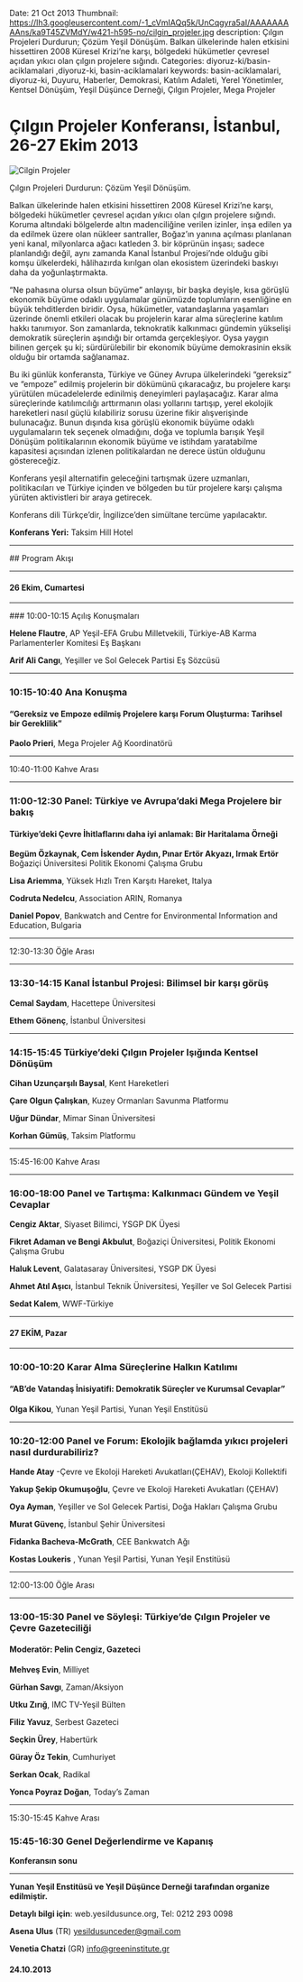 Date: 21 Oct 2013
Thumbnail: https://lh3.googleusercontent.com/-1_cVmIAQq5k/UnCqgyra5aI/AAAAAAAAAns/ka9T45ZVMdY/w421-h595-no/cilgin_projeler.jpg
description: Çılgın Projeleri Durdurun; Çözüm Yeşil Dönüşüm. Balkan ülkelerinde halen etkisini hissettiren 2008 Küresel Krizi’ne karşı, bölgedeki hükümetler çevresel açıdan yıkıcı olan çılgın projelere sığındı.
Categories: diyoruz-ki/basin-aciklamalari ,diyoruz-ki, basin-aciklamalari
keywords: basin-aciklamalari, diyoruz-ki, Duyuru, Haberler, Demokrasi, Katılım Adaleti, Yerel Yönetimler, Kentsel Dönüşüm, Yeşil Düşünce Derneği, Çılgın Projeler, Mega Projeler


# Çılgın Projeler Konferansı, İstanbul, 26-27 Ekim 2013

![Cilgin Projeler](https://lh3.googleusercontent.com/-1_cVmIAQq5k/UnCqgyra5aI/AAAAAAAAAns/ka9T45ZVMdY/w421-h595-no/cilgin_projeler.jpg)

Çılgın Projeleri Durdurun: Çözüm Yeşil Dönüşüm.

Balkan ülkelerinde halen etkisini hissettiren 2008 Küresel Krizi’ne karşı, bölgedeki hükümetler çevresel açıdan yıkıcı olan çılgın projelere sığındı. Koruma altındaki bölgelerde altın madenciliğine verilen izinler, inşa edilen ya da edilmek üzere olan nükleer santraller, Boğaz’ın yanına açılması planlanan yeni kanal, milyonlarca ağacı katleden 3. bir köprünün inşası; sadece planlandığı değil, aynı zamanda Kanal İstanbul Projesi’nde olduğu gibi komşu ülkelerdeki, hâlihazırda kırılgan olan ekosistem üzerindeki baskıyı daha da yoğunlaştırmakta.

“Ne pahasına olursa olsun büyüme” anlayışı, bir başka deyişle, kısa görüşlü ekonomik büyüme odaklı uygulamalar günümüzde toplumların esenliğine en büyük tehditlerden biridir. Oysa, hükümetler, vatandaşlarına yaşamları üzerinde önemli etkileri olacak bu projelerin karar alma süreçlerine katılım hakkı tanımıyor. Son zamanlarda, teknokratik kalkınmacı gündemin yükselişi demokratik süreçlerin aşındığı bir ortamda gerçekleşiyor. Oysa yaygın bilinen gerçek şu ki; sürdürülebilir bir ekonomik büyüme demokrasinin eksik olduğu bir ortamda sağlanamaz.

Bu iki günlük konferansta, Türkiye ve Güney Avrupa ülkelerindeki “gereksiz” ve “empoze” edilmiş projelerin bir dökümünü çıkaracağız, bu projelere karşı yürütülen mücadelelerde edinilmiş deneyimleri paylaşacağız. Karar alma süreçlerinde katılımcılığı arttırmanın olası yollarını tartışıp, yerel ekolojik hareketleri nasıl güçlü kılabiliriz sorusu üzerine fikir alışverişinde bulunacağız. Bunun dışında kısa görüşlü ekonomik büyüme odaklı uygulamaların tek seçenek olmadığını, doğa ve toplumla barışık Yeşil Dönüşüm politikalarının ekonomik büyüme ve istihdam yaratabilme kapasitesi açısından izlenen politikalardan ne derece üstün olduğunu göstereceğiz.

Konferans yeşil alternatifin geleceğini tartışmak üzere uzmanları, politikacıları ve Türkiye içinden ve bölgeden bu tür projelere karşı çalışma yürüten aktivistleri bir araya getirecek.

Konferans dili Türkçe’dir, İngilizce’den simültane tercüme yapılacaktır.

**Konferans Yeri:** Taksim Hill Hotel

<hr>
## Program Akışı

<hr>

#### **26 Ekim, Cumartesi**

<hr>
### 10:00-10:15 Açılış Konuşmaları

**Helene Flautre**, AP Yeşil-EFA Grubu Milletvekili, Türkiye-AB Karma Parlamenterler Komitesi Eş Başkanı

**Arif Ali Cangı**, Yeşiller ve Sol Gelecek Partisi Eş Sözcüsü

<hr>

### 10:15-10:40 Ana Konuşma

#### “Gereksiz ve Empoze edilmiş Projelere karşı Forum Oluşturma: Tarihsel bir Gereklilik”

**Paolo Prieri**, Mega Projeler Ağ Koordinatörü

<hr>

10:40-11:00 Kahve Arası

<hr>

### 11:00-12:30 Panel: Türkiye ve Avrupa’daki Mega Projelere bir bakış

#### Türkiye’deki Çevre İhitlaflarını daha iyi anlamak: Bir Haritalama Örneği

**Begüm Özkaynak, Cem İskender Aydın, Pınar Ertör Akyazı, Irmak Ertör** Boğaziçi Üniversitesi Politik Ekonomi Çalışma Grubu

**Lisa Ariemma**, Yüksek Hızlı Tren Karşıtı Hareket, Italya

**Codruta Nedelcu**, Association ARIN, Romanya

**Daniel Popov**, Bankwatch and Centre for Environmental Information and Education, Bulgaria

<hr>

12:30-13:30 Öğle Arası

<hr>

### 13:30-14:15 Kanal İstanbul Projesi: Bilimsel bir karşı görüş

**Cemal Saydam**, Hacettepe Üniversitesi

**Ethem Gönenç**, İstanbul Üniversitesi

<hr>

### 14:15-15:45 Türkiye’deki Çılgın Projeler Işığında Kentsel Dönüşüm

**Cihan Uzunçarşılı Baysal**, Kent Hareketleri

**Çare Olgun Çalışkan**, Kuzey Ormanları Savunma Platformu

**Uğur Dündar**, Mimar Sinan Üniversitesi

**Korhan Gümüş**, Taksim Platformu

<hr>

15:45-16:00 Kahve Arası

<hr>

### 16:00-18:00 Panel ve Tartışma: Kalkınmacı Gündem ve Yeşil Cevaplar

**Cengiz Aktar**, Siyaset Bilimci, YSGP DK Üyesi

**Fikret Adaman ve Bengi Akbulut**, Boğaziçi Üniversitesi, Politik Ekonomi Çalışma Grubu

**Haluk Levent**, Galatasaray Üniversitesi, YSGP DK Üyesi

**Ahmet Atıl Aşıcı**, İstanbul Teknik Üniversitesi, Yeşiller ve Sol Gelecek Partisi

**Sedat Kalem**, WWF-Türkiye

<hr>

#### **27 EKİM, Pazar**

<hr>

### 10:00-10:20 Karar Alma Süreçlerine Halkın Katılımı

#### “AB’de Vatandaş İnisiyatifi: Demokratik Süreçler ve Kurumsal Cevaplar”

**Olga Kikou**, Yunan Yeşil Partisi, Yunan Yeşil Enstitüsü

<hr>

### 10:20-12:00 Panel ve Forum: Ekolojik bağlamda yıkıcı projeleri nasıl durdurabiliriz?

**Hande Atay** -Çevre ve Ekoloji Hareketi Avukatları(ÇEHAV), Ekoloji Kollektifi

**Yakup Şekip Okumuşoğlu**, Çevre ve Ekoloji Hareketi Avukatları (ÇEHAV)

**Oya Ayman**, Yeşiller ve Sol Gelecek Partisi, Doğa Hakları Çalışma Grubu

**Murat Güvenç**, İstanbul Şehir Üniversitesi

**Fidanka Bacheva-McGrath**, CEE Bankwatch Ağı

**Kostas Loukeris** , Yunan Yeşil Partisi, Yunan Yeşil Enstitüsü

<hr>

12:00-13:00 Öğle Arası

<hr>

### 13:00-15:30 Panel ve Söyleşi: Türkiye’de Çılgın Projeler ve Çevre Gazeteciliği

#### **Moderatör: Pelin Cengiz**, Gazeteci

**Mehveş Evin**, Milliyet

**Gürhan Savgı**,  Zaman/Aksiyon

**Utku Zırığ**, IMC TV-Yeşil Bülten

**Filiz Yavuz**, Serbest Gazeteci

**Seçkin Ürey**, Habertürk

**Güray Öz Tekin**,  Cumhuriyet

**Serkan Ocak**, Radikal

**Yonca Poyraz Doğan**, Today’s Zaman

<hr>

15:30-15:45 Kahve Arası

### 15:45-16:30 Genel Değerlendirme ve Kapanış

**Konferansın sonu**

<hr>

**Yunan Yeşil Enstitüsü ve Yeşil Düşünce Derneği tarafından organize edilmiştir.**

**Detaylı bilgi için**:   web.yesildusunce.org, Tel: 0212 293 0098

**Asena Ulus** (TR) yesildusunceder@gmail.com

**Venetia Chatzi** (GR) info@greeninstitute.gr



#### 24.10.2013
